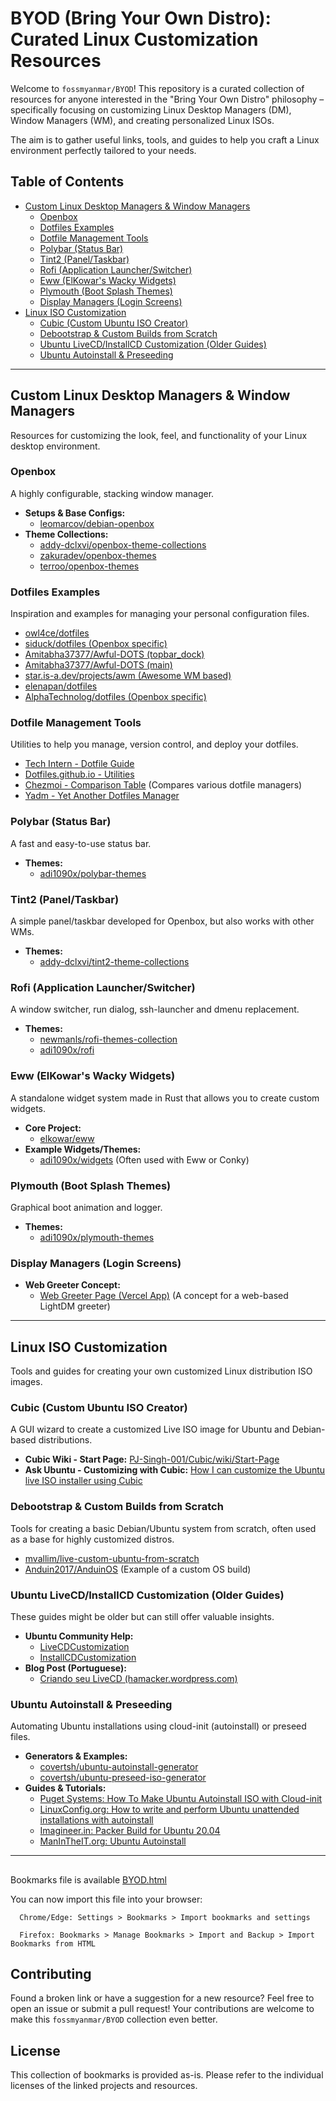 # BYOD (Bring Your Own Distro): Curated Linux Customization Resources

Welcome to `fossmyanmar/BYOD`! This repository is a curated collection of resources for anyone interested in the "Bring Your Own Distro" philosophy – specifically focusing on customizing Linux Desktop Managers (DM), Window Managers (WM), and creating personalized Linux ISOs.

The aim is to gather useful links, tools, and guides to help you craft a Linux environment perfectly tailored to your needs.

## Table of Contents

- [Custom Linux Desktop Managers & Window Managers](#custom-linux-desktop-managers--window-managers)
  - [Openbox](#openbox)
  - [Dotfiles Examples](#dotfiles-examples)
  - [Dotfile Management Tools](#dotfile-management-tools)
  - [Polybar (Status Bar)](#polybar-status-bar)
  - [Tint2 (Panel/Taskbar)](#tint2-paneltaskbar)
  - [Rofi (Application Launcher/Switcher)](#rofi-application-launcherswitcher)
  - [Eww (ElKowar's Wacky Widgets)](#eww-elkowars-wacky-widgets)
  - [Plymouth (Boot Splash Themes)](#plymouth-boot-splash-themes)
  - [Display Managers (Login Screens)](#display-managers-login-screens)
- [Linux ISO Customization](#linux-iso-customization)
  - [Cubic (Custom Ubuntu ISO Creator)](#cubic-custom-ubuntu-iso-creator)
  - [Debootstrap & Custom Builds from Scratch](#debootstrap--custom-builds-from-scratch)
  - [Ubuntu LiveCD/InstallCD Customization (Older Guides)](#ubuntu-livecdinstallcd-customization-older-guides)
  - [Ubuntu Autoinstall & Preseeding](#ubuntu-autoinstall--preseeding)

---

## Custom Linux Desktop Managers & Window Managers

Resources for customizing the look, feel, and functionality of your Linux desktop environment.

### Openbox

A highly configurable, stacking window manager.
*   **Setups & Base Configs:**
    *   [leomarcov/debian-openbox](https://github.com/leomarcov/debian-openbox/)
*   **Theme Collections:**
    *   [addy-dclxvi/openbox-theme-collections](https://github.com/addy-dclxvi/openbox-theme-collections)
    *   [zakuradev/openbox-themes](https://github.com/zakuradev/openbox-themes)
    *   [terroo/openbox-themes](https://github.com/terroo/openbox-themes/tree/main)

### Dotfiles Examples

Inspiration and examples for managing your personal configuration files.
*   [owl4ce/dotfiles](https://github.com/owl4ce/dotfiles)
*   [siduck/dotfiles (Openbox specific)](https://github.com/siduck/dotfiles/tree/openbox)
*   [Amitabha37377/Awful-DOTS (topbar_dock)](https://github.com/Amitabha37377/Awful-DOTS/tree/topbar_dock)
*   [Amitabha37377/Awful-DOTS (main)](https://github.com/Amitabha37377/Awful-DOTS)
*   [star.is-a.dev/projects/awm (Awesome WM based)](https://star.is-a.dev/projects/awm)
*   [elenapan/dotfiles](https://github.com/elenapan/dotfiles)
*   [AlphaTechnolog/dotfiles (Openbox specific)](https://github.com/AlphaTechnolog/dotfiles/tree/openbox)

### Dotfile Management Tools

Utilities to help you manage, version control, and deploy your dotfiles.
*   [Tech Intern - Dotfile Guide](https://tech-intern.github.io/dotfile/)
*   [Dotfiles.github.io - Utilities](https://dotfiles.github.io/utilities/)
*   [Chezmoi - Comparison Table](https://www.chezmoi.io/comparison-table/) (Compares various dotfile managers)
*   [Yadm - Yet Another Dotfiles Manager](https://yadm.io/)

### Polybar (Status Bar)

A fast and easy-to-use status bar.
*   **Themes:**
    *   [adi1090x/polybar-themes](https://github.com/adi1090x/polybar-themes)

### Tint2 (Panel/Taskbar)

A simple panel/taskbar developed for Openbox, but also works with other WMs.
*   **Themes:**
    *   [addy-dclxvi/tint2-theme-collections](https://github.com/addy-dclxvi/tint2-theme-collections)

### Rofi (Application Launcher/Switcher)

A window switcher, run dialog, ssh-launcher and dmenu replacement.
*   **Themes:**
    *   [newmanls/rofi-themes-collection](https://github.com/newmanls/rofi-themes-collection)
    *   [adi1090x/rofi](https://github.com/adi1090x/rofi)

### Eww (ElKowar's Wacky Widgets)

A standalone widget system made in Rust that allows you to create custom widgets.
*   **Core Project:**
    *   [elkowar/eww](https://github.com/elkowar/eww)
*   **Example Widgets/Themes:**
    *   [adi1090x/widgets](https://github.com/adi1090x/widgets) (Often used with Eww or Conky)

### Plymouth (Boot Splash Themes)

Graphical boot animation and logger.
*   **Themes:**
    *   [adi1090x/plymouth-themes](https://github.com/adi1090x/plymouth-themes)

### Display Managers (Login Screens)

*   **Web Greeter Concept:**
    *   [Web Greeter Page (Vercel App)](https://web-greeter-page.vercel.app/) (A concept for a web-based LightDM greeter)

---

## Linux ISO Customization

Tools and guides for creating your own customized Linux distribution ISO images.

### Cubic (Custom Ubuntu ISO Creator)

A GUI wizard to create a customized Live ISO image for Ubuntu and Debian-based distributions.
*   **Cubic Wiki - Start Page:** [PJ-Singh-001/Cubic/wiki/Start-Page](https://github.com/PJ-Singh-001/Cubic/wiki/Start-Page)
*   **Ask Ubuntu - Customizing with Cubic:** [How I can customize the Ubuntu live ISO installer using Cubic](https://askubuntu.com/questions/1289947/how-i-can-customize-the-ubuntu-live-iso-installer-using-cubic-add-remove-and)

### Debootstrap & Custom Builds from Scratch

Tools for creating a basic Debian/Ubuntu system from scratch, often used as a base for highly customized distros.
*   [mvallim/live-custom-ubuntu-from-scratch](https://github.com/mvallim/live-custom-ubuntu-from-scratch/)
*   [Anduin2017/AnduinOS](https://github.com/Anduin2017/AnduinOS) (Example of a custom OS build)

### Ubuntu LiveCD/InstallCD Customization (Older Guides)

These guides might be older but can still offer valuable insights.
*   **Ubuntu Community Help:**
    *   [LiveCDCustomization](https://help.ubuntu.com/community/LiveCDCustomization)
    *   [InstallCDCustomization](https://help.ubuntu.com/community/InstallCDCustomization)
*   **Blog Post (Portuguese):**
    *   [Criando seu LiveCD (hamacker.wordpress.com)](https://hamacker.wordpress.com/ubuntu-perfeito/crindo-seu-livecd/)

### Ubuntu Autoinstall & Preseeding

Automating Ubuntu installations using cloud-init (autoinstall) or preseed files.
*   **Generators & Examples:**
    *   [covertsh/ubuntu-autoinstall-generator](https://github.com/covertsh/ubuntu-autoinstall-generator)
    *   [covertsh/ubuntu-preseed-iso-generator](https://github.com/covertsh/ubuntu-preseed-iso-generator)
*   **Guides & Tutorials:**
    *   [Puget Systems: How To Make Ubuntu Autoinstall ISO with Cloud-init](https://www.pugetsystems.com/labs/hpc/How-To-Make-Ubuntu-Autoinstall-ISO-with-Cloud-init-2213/)
    *   [LinuxConfig.org: How to write and perform Ubuntu unattended installations with autoinstall](https://linuxconfig.org/how-to-write-and-perform-ubuntu-unattended-installations-with-autoinstall)
    *   [Imagineer.in: Packer Build for Ubuntu 20.04](https://imagineer.in/blog/packer-build-for-ubuntu-20-04/)
    *   [ManInTheIT.org: Ubuntu Autoinstall](https://manintheit.org/2021/03/18/ubuntu-autoinstall/)

---

##
Bookmarks file is available [BYOD.html](./BYOD.html)

You can now import this file into your browser:
```
  Chrome/Edge: Settings > Bookmarks > Import bookmarks and settings

  Firefox: Bookmarks > Manage Bookmarks > Import and Backup > Import Bookmarks from HTML
```

## Contributing

Found a broken link or have a suggestion for a new resource? Feel free to open an issue or submit a pull request! Your contributions are welcome to make this `fossmyanmar/BYOD` collection even better.

## License

This collection of bookmarks is provided as-is. Please refer to the individual licenses of the linked projects and resources.
